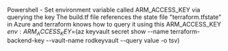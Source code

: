 Powershell - Set environment variable called ARM_ACCESS_KEY via querying the key
The build.tf file references the state file "terraform.tfstate" in Azure and terraform knows how to query it using this ARM_ACCESS_KEY
$env:ARM_ACCESS_KEY=$(az keyvault secret show --name terraform-backend-key --vault-name rodkeyvault --query value -o tsv)


